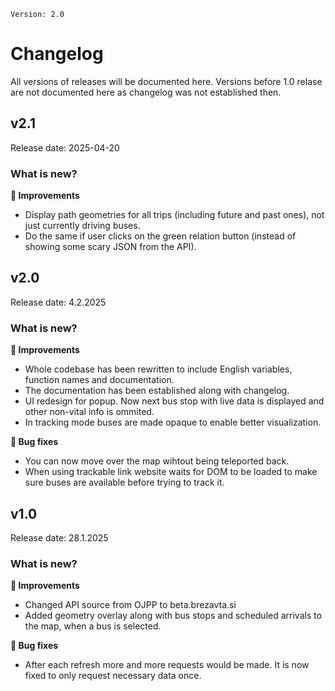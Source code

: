 
`Version: 2.0`
# Changelog
All versions of releases will be documented here. Versions before 1.0 relase are not documented here as changelog was not established then. 

## v2.1
Release date: 2025-04-20
### What is new?
**🌟 Improvements**  
* Display path geometries for all trips (including future and past ones), not just currently driving buses.
* Do the same if user clicks on the green relation button (instead of showing some scary JSON from the API).

## v2.0
Release date: 4.2.2025
### What is new?
**🌟 Improvements**  
* Whole codebase has been rewritten to include English variables, function names and documentation.
* The documentation has been established along with changelog.
* UI redesign for popup. Now next bus stop with live data is displayed and other non-vital info is ommited.
* In tracking mode buses are made opaque to enable better visualization.

**🐛 Bug fixes**  
* You can now move over the map wihtout being teleported back.
* When using trackable link website waits for DOM to be loaded to make sure buses are available before trying to track it.

## v1.0
Release date: 28.1.2025
### What is new?
**🌟 Improvements**  
* Changed API source from OJPP to beta.brezavta.si  
* Added geometry overlay along with bus stops and scheduled arrivals to the map, when a bus is selected.

**🐛 Bug fixes**  
* After each refresh more and more requests would be made. It is now fixed to only request necessary data once.

